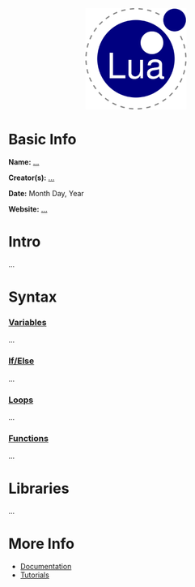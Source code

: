 <p align="center"><img width="200" height="200" src="https://github.com/jgphilpott/babel/blob/main/Lua/logo.png"></p>

# Basic Info

**Name:** [...](wikipedia)

**Creator(s):** [...](github/wikipedia)

**Date:** Month Day, Year

**Website:** [...](?)

# Intro

...

# Syntax

### [Variables](tutorialspoint)

...

### [If/Else](tutorialspoint)

...

### [Loops](tutorialspoint)

...

### [Functions](tutorialspoint)

...

# Libraries

...

# More Info

 - [Documentation](?)
 - [Tutorials](tutorialspoint)
